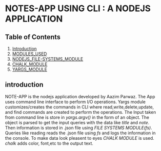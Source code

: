 # NOTES-APP USING CLI : A NODEJS APPLICATION

## Table of Contents

1. [Introduction](#Introduction)
2. [MODULES_USED](#MODULES_USED)
3. [NODEJS_FILE-SYSTEMS_MODULE](#NODEJS_FILE-SYSTEMS_MODULE)
4. [CHALK_MODULE](#CHALK_MODULE)
5. [YARGS_MODULE](#YARGS_MODULE)

## introduction

<a name="introduction"></a>

NOTE-APP is the nodejs application developed by Aazim Parwaz. The App uses command line interface to perform I/O operations. Yargs module customizes/creates the commands in CLI where read,write,delete,update, and find commands are created to perform the operations. The Input taken from command line is store in _yargs.argv()_ in the form of an object. The object is parsed to get the input queries with the data like _title_ and _note_. Then information is stored in .json file using _FILE SYSTEMS MODULE(fs)_. Queries like reading reads the .json file using _fs_ and logs the information in the console. To make data look pleasent to eyes _CHALK MODULE_ is used. _chalk_ adds color, font,etc to the output text.
